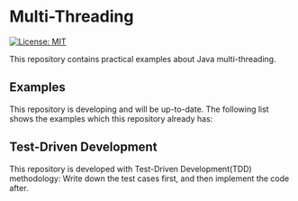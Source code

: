 # Multi-Threading

[![License: MIT](https://img.shields.io/badge/License-MIT-yellow.svg)](https://github.com/chinhung/pointwave/blob/master/LICENSE)

This repository contains practical examples about Java multi-threading.

## Examples

This repository is developing and will be up-to-date. The following list shows the examples which this repository already has:
  
## Test-Driven Development

This repository is developed with Test-Driven Development(TDD) methodology: Write down the test cases first, and then implement the code after.